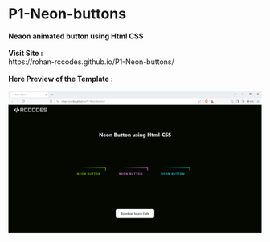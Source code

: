 # P1-Neon-buttons
<b>
 Neaon animated button using Html CSS
</b>
 <br><br>
 <b>Visit Site :</b>

<br>
https://rohan-rccodes.github.io/P1-Neon-buttons/
<br>
<br>
<b>Here Preview of the Template : </b>
<br>
<br>
<img src="https://github.com/Rohan-rccodes/P1-Neon-buttons/blob/main/img/Neon-Template.png" alt="Neon Template" width="700">
